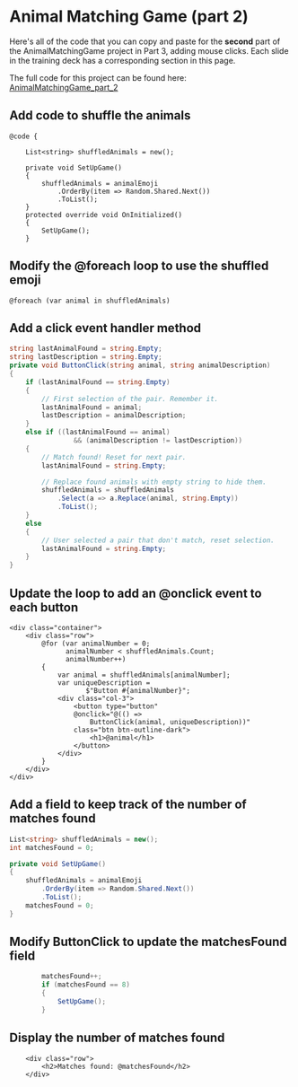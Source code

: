 # Animal Matching Game (part 2)

Here's all of the code that you can copy and paste for the **second** part of the AnimalMatchingGame project in Part 3, adding mouse clicks. Each slide in the training deck has a corresponding section in this page.

The full code for this project can be found here: [AnimalMatchingGame_part_2](https://github.com/andrewstellman/blazor-training/tree/main/Code/AnimalMatchingGame_part_2)

## Add code to shuffle the animals

```razor
@code {

    List<string> shuffledAnimals = new();

    private void SetUpGame()
    {
        shuffledAnimals = animalEmoji
            .OrderBy(item => Random.Shared.Next())
            .ToList();
    }
    protected override void OnInitialized()
    {
        SetUpGame();
    }
```

## Modify the @foreach loop to use the shuffled emoji

```razor
@foreach (var animal in shuffledAnimals)
```

## Add a click event handler method

```c#
string lastAnimalFound = string.Empty;
string lastDescription = string.Empty;
private void ButtonClick(string animal, string animalDescription)
{
    if (lastAnimalFound == string.Empty)
    {
        // First selection of the pair. Remember it.
        lastAnimalFound = animal;
        lastDescription = animalDescription;
    }
    else if ((lastAnimalFound == animal)
                && (animalDescription != lastDescription))
    {
        // Match found! Reset for next pair.
        lastAnimalFound = string.Empty;

        // Replace found animals with empty string to hide them.
        shuffledAnimals = shuffledAnimals
            .Select(a => a.Replace(animal, string.Empty))
            .ToList();
    }
    else
    {
        // User selected a pair that don't match, reset selection.
        lastAnimalFound = string.Empty;
    }
}
```

## Update the loop to add an @onclick event to each button

```razor
<div class="container">
    <div class="row">
        @for (var animalNumber = 0; 
              animalNumber < shuffledAnimals.Count; 
              animalNumber++)
        {
            var animal = shuffledAnimals[animalNumber];
            var uniqueDescription = 
                   $"Button #{animalNumber}";
            <div class="col-3">
                <button type="button" 
                @onclick="@(() => 
                    ButtonClick(animal, uniqueDescription))"
                class="btn btn-outline-dark">
                    <h1>@animal</h1>
                </button>
            </div>
        }
    </div>
</div>
```

## Add a field to keep track of the number of matches found

```c#
List<string> shuffledAnimals = new();
int matchesFound = 0;

private void SetUpGame()
{
    shuffledAnimals = animalEmoji
        .OrderBy(item => Random.Shared.Next())
        .ToList();
    matchesFound = 0;
}
```

## Modify ButtonClick to update the matchesFound field

```c#
        matchesFound++;
        if (matchesFound == 8)
        {
            SetUpGame();
        }
```

## Display the number of matches found

```razor
    <div class="row">
        <h2>Matches found: @matchesFound</h2>
    </div>
```

